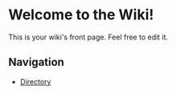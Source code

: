 # Welcome to the Wiki!

This is your wiki's front page. Feel free to edit it.

## Navigation
- [Directory](/view/Directory)
